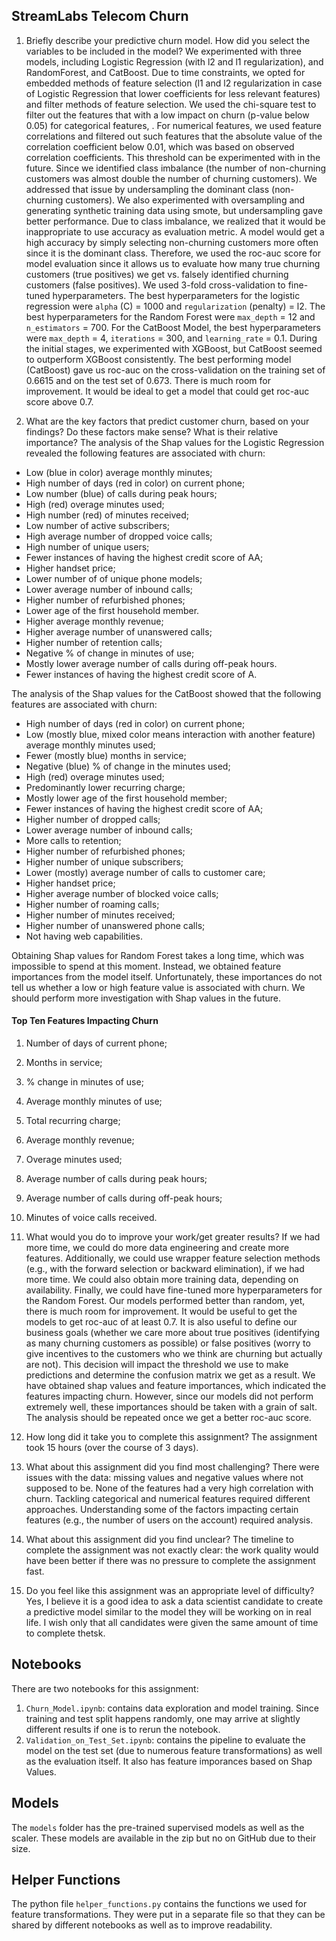 ## StreamLabs Telecom Churn
1. Briefly describe your predictive churn model. How did you select the variables to be included in the model?
We experimented with three models, including Logistic Regression (with l2 and l1 regularization), and RandomForest, and CatBoost.
Due to time constraints, we opted for embedded methods of feature selection (l1 and l2 regularization in case of Logistic Regression that lower coefficients for less relevant features) and filter methods of feature selection. We used the chi-square test to filter out the features that with a low impact on churn (p-value below 0.05) for categorical features, . For numerical features, we used feature correlations and filtered out such features that the absolute value of the correlation coefficient below 0.01, which was based on observed correlation coefficients. This threshold can be experimented with in the future. Since we identified class imbalance (the number of non-churning customers was almost double the number of churning customers). We addressed that issue by undersampling the dominant class (non-churning customers). We also experimented with oversampling and generating synthetic training data using smote, but undersampling gave better performance. Due to class imbalance, we realized that it would be inappropriate to use accuracy as evaluation metric. A model would get a high accuracy by simply selecting non-churning customers more often since it is the dominant class. Therefore, we used the roc-auc score for model evaluation since it allows us to evaluate how many true churning customers (true positives) we get vs. falsely identified churning customers (false positives). We used 3-fold cross-validation to fine-tuned hyperparameters. The best hyperparameters for the logistic regression were `alpha` (C) = 1000 and `regularization` (penalty) = l2. The best hyperparameters for the Random Forest were `max_depth` = 12 and `n_estimators` = 700. For the CatBoost Model, the best hyperparameters were `max_depth` = 4, `iterations` = 300, and `learning_rate` = 0.1. During the initial stages, we experimented with XGBoost, but CatBoost seemed to outperform XGBoost consistently. The best performing model (CatBoost) gave us roc-auc on the cross-validation on the training set of 0.6615 and on the test set of 0.673. There is much room for improvement. It would be ideal to get a model that could get roc-auc score above 0.7.

2. What are the key factors that predict customer churn, based on your findings? Do these factors make sense? What is their relative importance?
The analysis of the Shap values for the Logistic Regression revealed the following features are associated with churn:
- Low (blue in color) average monthly minutes;
- High number of days (red in color) on current phone;
- Low number (blue) of calls during peak hours;
- High (red) overage minutes used;
- High number (red) of minutes received;
- Low number of active subscribers;
- High average number of dropped voice calls;
- High number of unique users;
- Fewer instances of having the highest credit score of AA;
- Higher handset price;
- Lower number of of unique phone models;
- Lower average number of inbound calls;
- Higher number of refurbished phones;
- Lower age of the first household member.
- Higher average monthly revenue;
- Higher average number of unanswered calls;
- Higher number of retention calls;
- Negative % of change in minutes of use;
- Mostly lower average number of calls during off-peak hours.
- Fewer instances of having the highest credit score of A.

The analysis of the Shap values for the CatBoost showed that the following features are associated with churn:
- High number of days (red in color) on current phone;
- Low (mostly blue, mixed color means interaction with another feature) average monthly minutes used;
- Fewer (mostly blue) months in service;
- Negative (blue) % of change in the minutes used;
- High (red) overage minutes used;
- Predominantly lower recurring charge;
- Mostly lower age of the first household member;
- Fewer instances of having the highest credit score of AA;
- Higher number of dropped calls;
- Lower average number of inbound calls;
- More calls to retention;
- Higher number of refurbished phones;
- Higher number of unique subscribers;
- Lower (mostly) average number of calls to customer care;
- Higher handset price;
- Higher average number of blocked voice calls;
- Higher number of roaming calls;
- Higher number of minutes received;
- Higher number of unanswered phone calls;
- Not having web capabilities.

Obtaining Shap values for Random Forest takes a long time, which was impossible to spend at this moment. Instead, we obtained feature importances from the model itself. Unfortunately, these importances do not tell us whether a low or high feature value is associated with churn. We should perform more investigation with Shap values in the future.

#### Top Ten Features Impacting Churn
1. Number of days of current phone;
2. Months in service;
3. % change in minutes of use;
4. Average monthly minutes of use;
5. Total recurring charge;
6. Average monthly revenue;
7. Overage minutes used;
8. Average number of calls during peak hours;
9. Average number of calls during off-peak hours;
10. Minutes of voice calls received.

3. What would you do to improve your work/get greater results?
If we had more time, we could do more data engineering and create more features. Additionally, we could use wrapper feature selection methods (e.g., with the forward selection or backward elimination), if we had more time. We could also obtain more training data, depending on availability. Finally, we could have fine-tuned more hyperparameters for the Random Forest. Our models performed better than random, yet, there is much room for improvement. It would be useful to get the models to get roc-auc of at least 0.7. It is also useful to define our business goals (whether we care more about true positives (identifying as many churning customers as possible) or false positives (worry to give incentives to the customers who we think are churning but actually are not). This decision will impact the threshold we use to make predictions and determine the confusion matrix we get as a result. We have obtained shap values and feature importances, which indicated the features impacting churn. However, since our models did not perform extremely well, these importances should be taken with a grain of salt. The analysis should be repeated once we get a better roc-auc score.

4. How long did it take you to complete this assignment?
The assignment took 15 hours (over the course of 3 days).

5. What about this assignment did you find most challenging?
There were issues with the data: missing values and negative values where not supposed to be. None of the features had a very high correlation with churn. Tackling categorical and numerical features required different approaches. Understanding some of the factors impacting certain features (e.g., the number of users on the account) required analysis.

6. What about this assignment did you find unclear?
The timeline to complete the assignment was not exactly clear: the work quality would have been better if there was no pressure to complete the assignment fast.

7. Do you feel like this assignment was an appropriate level of difficulty?
Yes, I believe it is a good idea to ask a data scientist candidate to create a predictive model similar to the model they will be working on in real life. I wish only that all candidates were given the same amount of time to complete thetsk.


## Notebooks
There are two notebooks for this assignment:
1. `Churn_Model.ipynb`: contains data exploration and model training. Since training and test split happens randomly, one may arrive at slightly different results if one is to rerun the notebook.
2. `Validation_on_Test_Set.ipynb`: contains the pipeline to evaluate the model on the test set (due to numerous feature transformations) as well as the evaluation itself. It also has feature imporances based on Shap Values.

## Models
The `models` folder has the pre-trained supervised models as well as the scaler. These models are available in the zip but no on GitHub due to their size.


## Helper Functions
The python file `helper_functions.py` contains the functions we used for feature transformations. They were put in a separate file so that they can be shared by different notebooks as well as to improve readability.

